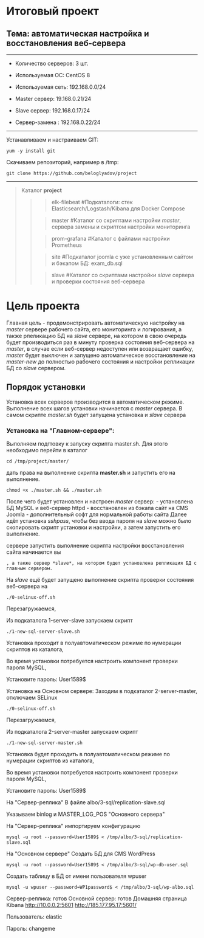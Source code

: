 # Итоговый проект

## Тема: автоматическая настройка и восстановления веб-сервера 
____
- Количество серверов: 3 шт.

- Используемая ОС: CentOS 8

- Используемая сеть: 192.168.0.0/24

- Master сервер: 19.168.0.21/24

- Slave сервер: 192.168.0.17/24

- Сервер-замена : 192.168.0.22/24
____

Устанавливаем и настраиваем GIT:

    yum -y install git
Скачиваем репозиторий, например в /tmp:

    git clone https://github.com/beloglyadov/project
____
> Каталог **project**
> >
> > > elk-filebeat #Подкаталоги: стек Elasticsearch/Logstash/Kibana для Docker Compose 
> >  
> > > master #Каталог со скриптами настройки *master*, сервера замены и скриптом настройки мониторинга
> > 
> > > prom-grafana #Каталог с файлами настройки Prometheus 
> > 
> > > site #Подкаталог joomla с уже установленным сайтом и бэкапом БД: exam_db.sql
> > 
> > > slave #Каталог со скриптами настройки *slave* сервера и проверки состояния веб-сервера 
> >

# Цель проекта
Главная цель - продемонстрировать автоматическую настройку на *master* сервере рабочего сайта, его мониторинга и логирования, а также рпеликацию БД на *slave* сервере, на котором в свою очередь будет производиться раз в минуту проверка состояния веб-сервера на *master*, в случае если веб-сервер недоступен или возвращает ошибку, *master* будет выключен и запущено автоматическое восстановление на *master-new* до полностью рабочего состояния и настройки репликации БД со *slave* сервером.  

## Порядок установки 
Установка всех серверов производится в автоматическом режиме. Выполнение всех шагов установки начинается с *master* сервера.
В самом скрипте *master.sh* будет запущена установка и *slave* сервера 

### Установка на "Главном-сервере":
Выполняем подгтовку к запуску скрипта master.sh. Для этого необходимо перейти в каталог 

    cd /tmp/project/master/
дать права на выполнение скрипта **master.sh** и запустить его на выполнение.
    
    chmod +x ./master.sh && ./master.sh
После чего будет установлен и настроен *master* сервер:
    - установлена БД MySQL и веб-сервер httpd
    - восстановлен из бэкапа сайт на CMS Joomla
    - дополнительный софт для нормальной работы сайта 
Далее идёт установка *sshpass*, чтобы без ввода пароля на *slave* можно было скопировать скрипт установки и настройки, а затем запустить его выполнение.

сервере запустить выполнение скрипта настройки  восстановления сайта начинается вы
    
    , а также сервер *slave*, на котором будет установлена репликация БД с главным сервером.

На *slave* ещё будет запущено выполнение скрипта проверки состояния веб-сервера на 



    ./0-selinux-off.sh
Перезагружаемся,

Из подкаталога 1-server-slave запускаем скрипт

    ./1-new-sql-server-slave.sh
Установка проходит в полуавтоматическом режиме по нумерации скриптов из каталога,

Во время установки потребуется настроить компонент проверки пароля MySQL,

Установите пароль: User1589$

Установка на Основном сервере:
Заходим в подкаталог 2-server-master, отключаем SELinux

    ./0-selinux-off.sh
Перезагружаемся,

Из подкаталога 2-server-master запускаем скрипт

    ./1-new-sql-server-master.sh
Установка будет проходить в полуавтоматическом режиме по нумерации скриптов из каталога,

Во время установки потребуется настроить компонент проверки пароля MySQL,

Установите пароль: User1589$

На "Сервер-реплика"
В файле albo/3-sql/replication-slave.sql

Указываем binlog и MASTER_LOG_POS "Основного сервера"

На "Сервер-реплика" импортируем конфигурацию

    mysql -u root --password=User1589$ < /tmp/albo/3-sql/replication-slave.sql
На "Основном сервере"
Создать БД для CMS WordPress

    mysql -u root --password=User1589$ < /tmp/albo/3-sql/wp-db-user.sql
Создать таблицу в БД от имени пользователя wpuser

    mysql -u wpuser --password=WP1password$ < /tmp/albo/3-sql/wp-albo.sql
Сервер-реплика: готов
Основной сервер: готов
Домашняя страница Kibana http://10.0.0.2:5601 http://185.177.95.17:5601/

Пользователь: elastic

Пароль: changeme
